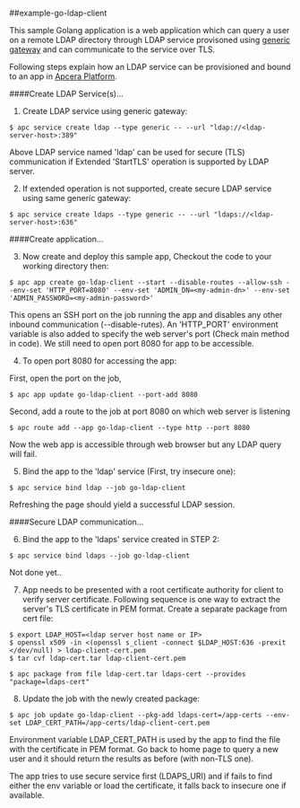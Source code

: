 ##example-go-ldap-client

This sample Golang application is a web application which can query a user on a remote LDAP directory through LDAP service provisoned using [generic gateway](http://docs.apcera.com/services/examples/#creating-a-generic-service) and can communicate to the service over TLS.

Following steps explain how an LDAP service can be provisioned and bound to an app in [Apcera Platform](http://docs.apcera.com/introduction/introducing-apcera-hcos/).

####Create LDAP Service(s)...

1. Create LDAP service using generic gateway:

  ```console
  $ apc service create ldap --type generic -- --url "ldap://<ldap-server-host>:389"
  ```

  Above LDAP service named 'ldap' can be used for secure (TLS) communication if Extended 'StartTLS' operation is supported by LDAP server.

2. If extended operation is not supported, create secure LDAP service using same generic gateway:

  ```console
  $ apc service create ldaps --type generic -- --url "ldaps://<ldap-server-host>:636"
  ```

  ####Create application...

3. Now create and deploy this sample app, Checkout the code to your working directory then:

  ```console
  $ apc app create go-ldap-client --start --disable-routes --allow-ssh --env-set 'HTTP_PORT=8080' --env-set 'ADMIN_DN=<my-admin-dn>' --env-set 'ADMIN_PASSWORD=<my-admin-password>'
  ```
  This opens an SSH port on the job running the app and disables any other inbound communication (--disable-rutes). An 'HTTP_PORT' environment variable is also added to specify the web server's port (Check main method in code). We still need to open port 8080 for app to be accessible.

4. To open port 8080 for accessing the app:

  First, open the port on the job,

  ```console
  $ apc app update go-ldap-client --port-add 8080
  ```
  Second, add a route to the job at port 8080 on which web server is listening

  ```console
  $ apc route add --app go-ldap-client --type http --port 8080
  ```
  Now the web app is accessible through web browser but any LDAP query will fail.

5. Bind the app to the 'ldap' service (First, try insecure one):

  ```console
  $ apc service bind ldap --job go-ldap-client
  ```
  Refreshing the page should yield a successful LDAP session.

  ####Secure LDAP communication...

6. Bind the app to the 'ldaps' service created in STEP 2:

  ```console
  $ apc service bind ldaps --job go-ldap-client
  ```
  Not done yet..

7. App needs to be presented with a root certificate authority for client to verify server certificate. Following sequence is one way to extract the server's TLS certificate in PEM format. Create a separate package from cert file:

  ```console
  $ export LDAP_HOST=<ldap server host name or IP>
  $ openssl x509 -in <(openssl s_client -connect $LDAP_HOST:636 -prexit </dev/null) > ldap-client-cert.pem
  $ tar cvf ldap-cert.tar ldap-client-cert.pem

  $ apc package from file ldap-cert.tar ldaps-cert --provides "package=ldaps-cert"
  ```
8. Update the job with the newly created package:

  ```console
  $ apc job update go-ldap-client --pkg-add ldaps-cert=/app-certs --env-set LDAP_CERT_PATH=/app-certs/ldap-client-cert.pem
  ```
  Environment variable LDAP_CERT_PATH is used by the app to find the file with the certificate in PEM format.
  Go back to home page to query a new user and it should return the results as before (with non-TLS one).

  The app tries to use secure service first (LDAPS_URI) and if fails to find either the env variable or load the certificate, it falls back to insecure one if available.
